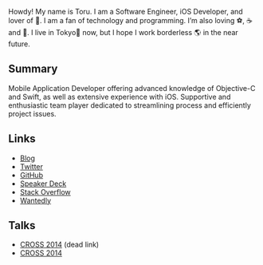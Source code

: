 Howdy!
My name is Toru. I am a Software Engineer, iOS Developer, and lover of 🍺.
I am a fan of technology and programming. I’m also loving ⚽️, ☕️ and 🍣.
I live in Tokyo🗼 now, but I hope I work borderless 🌎 in the near future.

## Summary

Mobile Application Developer offering advanced knowledge of Objective-C and Swift, as well as extensive experience with iOS. Supportive and enthusiastic team player dedicated to streamlining process and efficiently project issues.


## Links

- [Blog](http://tofucodes.hatenablog.jp/archive)
- [Twitter](https://twitter.com/toru_furuya)
- [GitHub](https://github.com/torufuruya)
- [Speaker Deck](https://speakerdeck.com/torufuruya)
- [Stack Overflow](https://stackoverflow.com/users/4834226/tofucodes)
- [Wantedly](https://www.wantedly.com/users/84433)


## Talks

- [CROSS 2014](http://2014.cross-party.com/programs/pairpro/) (dead link)
- [CROSS 2014](http://gihyo.jp/news/report/01/cross2014/0003)
